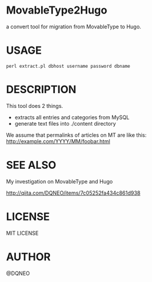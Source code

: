 # MovableType2Hugo

a convert tool for migration from MovableType to Hugo.

# USAGE

```
perl extract.pl dbhost username password dbname
```

# DESCRIPTION

This tool does 2 things.

* extracts all entries and categories from MySQL
* generate text files into ./content directory

We assume that permalinks of articles on MT are like this:
http://example.com/YYYY/MM/foobar.html


# SEE ALSO

My investigation on MovableType and Hugo

http://qiita.com/DQNEO/items/7c05252fa434c861d938

# LICENSE

MIT LICENSE

# AUTHOR

@DQNEO

